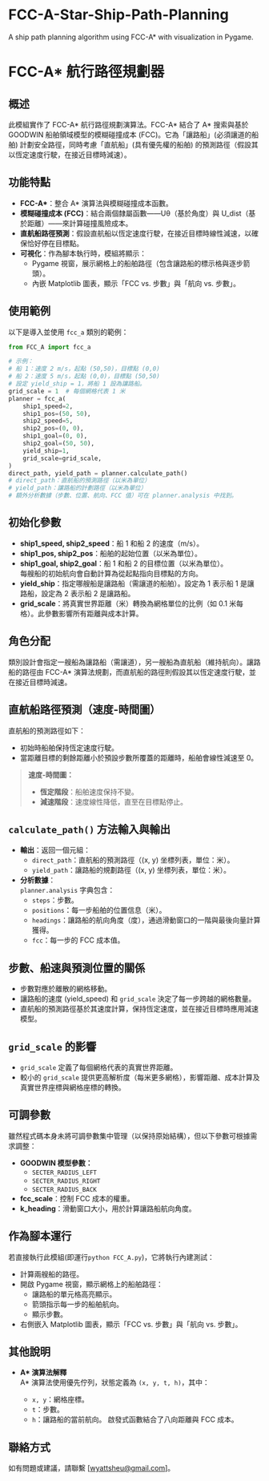 # FCC-A-Star-Ship-Path-Planning

A ship path planning algorithm using FCC-A\* with visualization in Pygame.

# FCC-A\* 航行路徑規劃器

## 概述

此模組實作了 FCC-A* 航行路徑規劃演算法。FCC-A* 結合了 A\* 搜索與基於 GOODWIN 船舶領域模型的模糊碰撞成本 (FCC)。它為「讓路船」(必須讓道的船舶) 計劃安全路徑，同時考慮「直航船」(具有優先權的船舶) 的預測路徑（假設其以恆定速度行駛，在接近目標時減速）。

## 功能特點

- **FCC-A\***：整合 A\* 演算法與模糊碰撞成本函數。
- **模糊碰撞成本 (FCC)**：結合兩個隸屬函數——Uθ（基於角度）與 U_dist（基於距離）——來計算碰撞風險成本。
- **直航船路徑預測**：假設直航船以恆定速度行駛，在接近目標時線性減速，以確保恰好停在目標點。
- **可視化**：作為腳本執行時，模組將顯示：
  - Pygame 視窗，展示網格上的船舶路徑（包含讓路船的標示格與逐步箭頭）。
  - 內嵌 Matplotlib 圖表，顯示「FCC vs. 步數」與「航向 vs. 步數」。

## 使用範例

以下是導入並使用 `fcc_a` 類別的範例：

```python
from FCC_A import fcc_a

# 示例：
# 船 1：速度 2 m/s，起點 (50,50)，目標點 (0,0)
# 船 2：速度 5 m/s，起點 (0,0)，目標點 (50,50)
# 設定 yield_ship = 1，將船 1 設為讓路船。
grid_scale = 1  # 每個網格代表 1 米
planner = fcc_a(
    ship1_speed=2,
    ship1_pos=(50, 50),
    ship2_speed=5,
    ship2_pos=(0, 0),
    ship1_goal=(0, 0),
    ship2_goal=(50, 50),
    yield_ship=1,
    grid_scale=grid_scale,
)
direct_path, yield_path = planner.calculate_path()
# direct_path：直航船的預測路徑（以米為單位）
# yield_path：讓路船的計劃路徑（以米為單位）
# 額外分析數據（步數、位置、航向、FCC 值）可在 planner.analysis 中找到。
```

## 初始化參數

- **ship1_speed, ship2_speed**：船 1 和船 2 的速度（m/s）。
- **ship1_pos, ship2_pos**：船舶的起始位置（以米為單位）。
- **ship1_goal, ship2_goal**：船 1 和船 2 的目標位置（以米為單位）。  
  每艘船的初始航向會自動計算為從起點指向目標點的方向。
- **yield_ship**：指定哪艘船是讓路船（需讓道的船舶）。設定為 1 表示船 1 是讓路船，設定為 2 表示船 2 是讓路船。
- **grid_scale**：將真實世界距離（米）轉換為網格單位的比例（如 0.1 米每格）。此參數影響所有距離與成本計算。

## 角色分配

類別設計會指定一艘船為讓路船（需讓道），另一艘船為直航船（維持航向）。讓路船的路徑由 FCC-A\* 演算法規劃，而直航船的路徑則假設其以恆定速度行駛，並在接近目標時減速。

## 直航船路徑預測（速度-時間圖）

直航船的預測路徑如下：

- 初始時船舶保持恆定速度行駛。
- 當距離目標的剩餘距離小於預設步數所覆蓋的距離時，船舶會線性減速至 0。

> **速度-時間圖：**
>
> - **恆定階段**：船舶速度保持不變。
> - **減速階段**：速度線性降低，直至在目標點停止。

## `calculate_path()` 方法輸入與輸出

- **輸出**：返回一個元組：
  - `direct_path`：直航船的預測路徑（(x, y) 坐標列表，單位：米）。
  - `yield_path`：讓路船的規劃路徑（(x, y) 坐標列表，單位：米）。
- **分析數據**：  
  `planner.analysis` 字典包含：
  - `steps`：步數。
  - `positions`：每一步船舶的位置信息（米）。
  - `headings`：讓路船的航向角度（度），通過滑動窗口的一階與最後向量計算獲得。
  - `fcc`：每一步的 FCC 成本值。

## 步數、船速與預測位置的關係

- 步數對應於離散的網格移動。
- 讓路船的速度 (yield_speed) 和 `grid_scale` 決定了每一步跨越的網格數量。
- 直航船的預測路徑基於其速度計算，保持恆定速度，並在接近目標時應用減速模型。

## `grid_scale` 的影響

- `grid_scale` 定義了每個網格代表的真實世界距離。
- 較小的 `grid_scale` 提供更高解析度（每米更多網格），影響距離、成本計算及真實世界座標與網格座標的轉換。

## 可調參數

雖然程式碼本身未將可調參數集中管理（以保持原始結構），但以下參數可根據需求調整：

- **GOODWIN 模型參數：**
  - `SECTER_RADIUS_LEFT`
  - `SECTER_RADIUS_RIGHT`
  - `SECTER_RADIUS_BACK`
- **fcc_scale**：控制 FCC 成本的權重。
- **k_heading**：滑動窗口大小，用於計算讓路船航向角度。

## 作為腳本運行

若直接執行此模組(即運行`python FCC_A.py`)，它將執行內建測試：

- 計算兩艘船的路徑。
- 開啟 Pygame 視窗，顯示網格上的船舶路徑：
  - 讓路船的單元格高亮顯示。
  - 箭頭指示每一步的船舶航向。
  - 顯示步數。
- 右側嵌入 Matplotlib 圖表，顯示「FCC vs. 步數」與「航向 vs. 步數」。

## 其他說明

- **A\* 演算法解釋**  
  A\* 演算法使用優先佇列，狀態定義為 `(x, y, t, h)`，其中：

  - `x, y`：網格座標。
  - `t`：步數。
  - `h`：讓路船的當前航向。
    啟發式函數結合了八向距離與 FCC 成本。

## 聯絡方式

如有問題或建議，請聯繫 [wyattsheu@gmail.com]。
